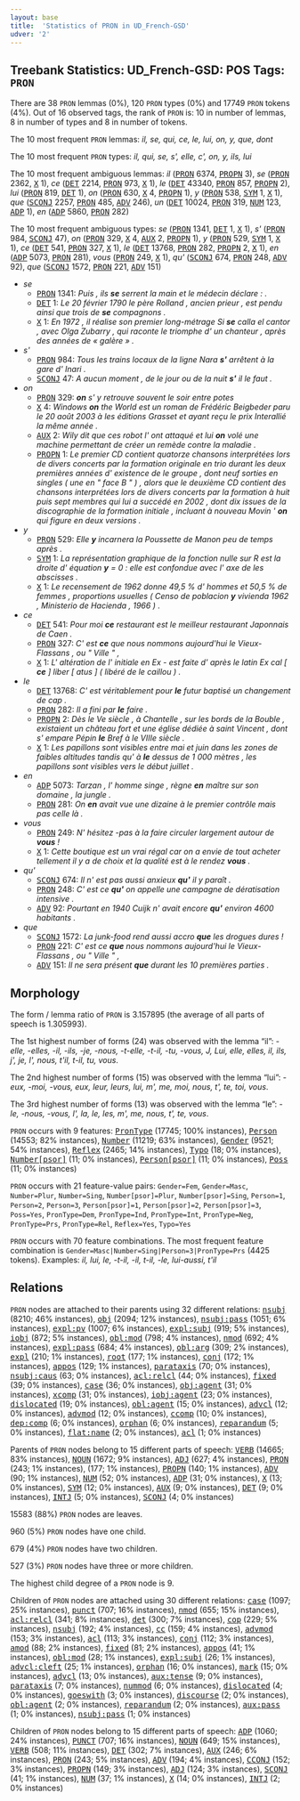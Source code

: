 ```yaml
---
layout: base
title:  'Statistics of PRON in UD_French-GSD'
udver: '2'
---
```


## Treebank Statistics: UD_French-GSD: POS Tags: `PRON`

There are 38 `PRON` lemmas (0%), 120 `PRON` types (0%) and 17749 `PRON` tokens (4%).
Out of 16 observed tags, the rank of `PRON` is: 10 in number of lemmas, 8 in number of types and 8 in number of tokens.

The 10 most frequent `PRON` lemmas: <em>il, se, qui, ce, le, lui, on, y, que, dont</em>

The 10 most frequent `PRON` types:  <em>il, qui, se, s', elle, c', on, y, ils, lui</em>

The 10 most frequent ambiguous lemmas: <em>il</em> (<tt><a href="fr_gsd-pos-PRON.html">PRON</a></tt> 6374, <tt><a href="fr_gsd-pos-PROPN.html">PROPN</a></tt> 3), <em>se</em> (<tt><a href="fr_gsd-pos-PRON.html">PRON</a></tt> 2362, <tt><a href="fr_gsd-pos-X.html">X</a></tt> 1), <em>ce</em> (<tt><a href="fr_gsd-pos-DET.html">DET</a></tt> 2214, <tt><a href="fr_gsd-pos-PRON.html">PRON</a></tt> 973, <tt><a href="fr_gsd-pos-X.html">X</a></tt> 1), <em>le</em> (<tt><a href="fr_gsd-pos-DET.html">DET</a></tt> 43340, <tt><a href="fr_gsd-pos-PRON.html">PRON</a></tt> 857, <tt><a href="fr_gsd-pos-PROPN.html">PROPN</a></tt> 2), <em>lui</em> (<tt><a href="fr_gsd-pos-PRON.html">PRON</a></tt> 819, <tt><a href="fr_gsd-pos-DET.html">DET</a></tt> 1), <em>on</em> (<tt><a href="fr_gsd-pos-PRON.html">PRON</a></tt> 630, <tt><a href="fr_gsd-pos-X.html">X</a></tt> 4, <tt><a href="fr_gsd-pos-PROPN.html">PROPN</a></tt> 1), <em>y</em> (<tt><a href="fr_gsd-pos-PRON.html">PRON</a></tt> 538, <tt><a href="fr_gsd-pos-SYM.html">SYM</a></tt> 1, <tt><a href="fr_gsd-pos-X.html">X</a></tt> 1), <em>que</em> (<tt><a href="fr_gsd-pos-SCONJ.html">SCONJ</a></tt> 2257, <tt><a href="fr_gsd-pos-PRON.html">PRON</a></tt> 485, <tt><a href="fr_gsd-pos-ADV.html">ADV</a></tt> 246), <em>un</em> (<tt><a href="fr_gsd-pos-DET.html">DET</a></tt> 10024, <tt><a href="fr_gsd-pos-PRON.html">PRON</a></tt> 319, <tt><a href="fr_gsd-pos-NUM.html">NUM</a></tt> 123, <tt><a href="fr_gsd-pos-ADP.html">ADP</a></tt> 1), <em>en</em> (<tt><a href="fr_gsd-pos-ADP.html">ADP</a></tt> 5860, <tt><a href="fr_gsd-pos-PRON.html">PRON</a></tt> 282)

The 10 most frequent ambiguous types:  <em>se</em> (<tt><a href="fr_gsd-pos-PRON.html">PRON</a></tt> 1341, <tt><a href="fr_gsd-pos-DET.html">DET</a></tt> 1, <tt><a href="fr_gsd-pos-X.html">X</a></tt> 1), <em>s'</em> (<tt><a href="fr_gsd-pos-PRON.html">PRON</a></tt> 984, <tt><a href="fr_gsd-pos-SCONJ.html">SCONJ</a></tt> 47), <em>on</em> (<tt><a href="fr_gsd-pos-PRON.html">PRON</a></tt> 329, <tt><a href="fr_gsd-pos-X.html">X</a></tt> 4, <tt><a href="fr_gsd-pos-AUX.html">AUX</a></tt> 2, <tt><a href="fr_gsd-pos-PROPN.html">PROPN</a></tt> 1), <em>y</em> (<tt><a href="fr_gsd-pos-PRON.html">PRON</a></tt> 529, <tt><a href="fr_gsd-pos-SYM.html">SYM</a></tt> 1, <tt><a href="fr_gsd-pos-X.html">X</a></tt> 1), <em>ce</em> (<tt><a href="fr_gsd-pos-DET.html">DET</a></tt> 541, <tt><a href="fr_gsd-pos-PRON.html">PRON</a></tt> 327, <tt><a href="fr_gsd-pos-X.html">X</a></tt> 1), <em>le</em> (<tt><a href="fr_gsd-pos-DET.html">DET</a></tt> 13768, <tt><a href="fr_gsd-pos-PRON.html">PRON</a></tt> 282, <tt><a href="fr_gsd-pos-PROPN.html">PROPN</a></tt> 2, <tt><a href="fr_gsd-pos-X.html">X</a></tt> 1), <em>en</em> (<tt><a href="fr_gsd-pos-ADP.html">ADP</a></tt> 5073, <tt><a href="fr_gsd-pos-PRON.html">PRON</a></tt> 281), <em>vous</em> (<tt><a href="fr_gsd-pos-PRON.html">PRON</a></tt> 249, <tt><a href="fr_gsd-pos-X.html">X</a></tt> 1), <em>qu'</em> (<tt><a href="fr_gsd-pos-SCONJ.html">SCONJ</a></tt> 674, <tt><a href="fr_gsd-pos-PRON.html">PRON</a></tt> 248, <tt><a href="fr_gsd-pos-ADV.html">ADV</a></tt> 92), <em>que</em> (<tt><a href="fr_gsd-pos-SCONJ.html">SCONJ</a></tt> 1572, <tt><a href="fr_gsd-pos-PRON.html">PRON</a></tt> 221, <tt><a href="fr_gsd-pos-ADV.html">ADV</a></tt> 151)


* <em>se</em>
  * <tt><a href="fr_gsd-pos-PRON.html">PRON</a></tt> 1341: <em>Puis , ils <b>se</b> serrent la main et le médecin déclare : .</em>
  * <tt><a href="fr_gsd-pos-DET.html">DET</a></tt> 1: <em>Le 20 février 1790 le père Rolland , ancien prieur , est pendu ainsi que trois de <b>se</b> compagnons .</em>
  * <tt><a href="fr_gsd-pos-X.html">X</a></tt> 1: <em>En 1972 , il réalise son premier long-métrage Si <b>se</b> calla el cantor , avec Olga Zubarry , qui raconte le triomphe d' un chanteur , après des années de « galère » .</em>
* <em>s'</em>
  * <tt><a href="fr_gsd-pos-PRON.html">PRON</a></tt> 984: <em>Tous les trains locaux de la ligne Nara <b>s'</b> arrêtent à la gare d' Inari .</em>
  * <tt><a href="fr_gsd-pos-SCONJ.html">SCONJ</a></tt> 47: <em>A aucun moment , de le jour ou de la nuit <b>s'</b> il le faut .</em>
* <em>on</em>
  * <tt><a href="fr_gsd-pos-PRON.html">PRON</a></tt> 329: <em><b>on</b> s' y retrouve souvent le soir entre potes</em>
  * <tt><a href="fr_gsd-pos-X.html">X</a></tt> 4: <em>Windows <b>on</b> the World est un roman de Frédéric Beigbeder paru le 20 août 2003 à les éditions Grasset et ayant reçu le prix Interallié la même année .</em>
  * <tt><a href="fr_gsd-pos-AUX.html">AUX</a></tt> 2: <em>Wily dit que ces robot l' ont attaqué et lui <b>on</b> volé une machine permettant de créer un remède contre la maladie .</em>
  * <tt><a href="fr_gsd-pos-PROPN.html">PROPN</a></tt> 1: <em>Le premier CD contient quatorze chansons interprétées lors de divers concerts par la formation originale en trio durant les deux premières années d' existence de le groupe , dont neuf sorties en singles ( une en " face B " ) , alors que le deuxième CD contient des chansons interprétées lors de divers concerts par la formation à huit puis sept membres qui lui a succédé en 2002 , dont dix issues de la discographie de la formation initiale , incluant à nouveau Movin ' <b>on</b> qui figure en deux versions .</em>
* <em>y</em>
  * <tt><a href="fr_gsd-pos-PRON.html">PRON</a></tt> 529: <em>Elle <b>y</b> incarnera la Poussette de Manon peu de temps après .</em>
  * <tt><a href="fr_gsd-pos-SYM.html">SYM</a></tt> 1: <em>La représentation graphique de la fonction nulle sur R est la droite d' équation <b>y</b> = 0 : elle est confondue avec l' axe de les abscisses .</em>
  * <tt><a href="fr_gsd-pos-X.html">X</a></tt> 1: <em>Le recensement de 1962 donne 49,5 % d' hommes et 50,5 % de femmes , proportions usuelles ( Censo de poblacion <b>y</b> vivienda 1962 , Ministerio de Hacienda , 1966 ) .</em>
* <em>ce</em>
  * <tt><a href="fr_gsd-pos-DET.html">DET</a></tt> 541: <em>Pour moi <b>ce</b> restaurant est le meilleur restaurant Japonnais de Caen .</em>
  * <tt><a href="fr_gsd-pos-PRON.html">PRON</a></tt> 327: <em>C' est <b>ce</b> que nous nommons aujourd'hui le Vieux-Flassans , ou " Ville " ,</em>
  * <tt><a href="fr_gsd-pos-X.html">X</a></tt> 1: <em>L' altération de l' initiale en Ex - est faite d' après le latin Ex cal [ <b>ce</b> ] liber [ atus ] ( libéré de le caillou ) .</em>
* <em>le</em>
  * <tt><a href="fr_gsd-pos-DET.html">DET</a></tt> 13768: <em>C' est véritablement pour <b>le</b> futur baptisé un changement de cap .</em>
  * <tt><a href="fr_gsd-pos-PRON.html">PRON</a></tt> 282: <em>Il a fini par <b>le</b> faire .</em>
  * <tt><a href="fr_gsd-pos-PROPN.html">PROPN</a></tt> 2: <em>Dès le Ve siècle , à Chantelle , sur les bords de la Bouble , existaient un château fort et une église dédiée à saint Vincent , dont s' empare Pépin <b>le</b> Bref à le VIIIe siècle .</em>
  * <tt><a href="fr_gsd-pos-X.html">X</a></tt> 1: <em>Les papillons sont visibles entre mai et juin dans les zones de faibles altitudes tandis qu' à <b>le</b> dessus de 1 000 mètres , les papillons sont visibles vers le début juillet .</em>
* <em>en</em>
  * <tt><a href="fr_gsd-pos-ADP.html">ADP</a></tt> 5073: <em>Tarzan , l' homme singe , règne <b>en</b> maître sur son domaine , la jungle .</em>
  * <tt><a href="fr_gsd-pos-PRON.html">PRON</a></tt> 281: <em>On <b>en</b> avait vue une dizaine à le premier contrôle mais pas celle là .</em>
* <em>vous</em>
  * <tt><a href="fr_gsd-pos-PRON.html">PRON</a></tt> 249: <em>N' hésitez -pas à la faire circuler largement autour de <b>vous</b> !</em>
  * <tt><a href="fr_gsd-pos-X.html">X</a></tt> 1: <em>Cette boutique est un vrai régal car on a envie de tout acheter tellement il y a de choix et la qualité est à le rendez <b>vous</b> .</em>
* <em>qu'</em>
  * <tt><a href="fr_gsd-pos-SCONJ.html">SCONJ</a></tt> 674: <em>Il n' est pas aussi anxieux <b>qu'</b> il y paraît .</em>
  * <tt><a href="fr_gsd-pos-PRON.html">PRON</a></tt> 248: <em>C' est ce <b>qu'</b> on appelle une campagne de dératisation intensive .</em>
  * <tt><a href="fr_gsd-pos-ADV.html">ADV</a></tt> 92: <em>Pourtant en 1940 Cuijk n' avait encore <b>qu'</b> environ 4600 habitants .</em>
* <em>que</em>
  * <tt><a href="fr_gsd-pos-SCONJ.html">SCONJ</a></tt> 1572: <em>La junk-food rend aussi accro <b>que</b> les drogues dures !</em>
  * <tt><a href="fr_gsd-pos-PRON.html">PRON</a></tt> 221: <em>C' est ce <b>que</b> nous nommons aujourd'hui le Vieux-Flassans , ou " Ville " ,</em>
  * <tt><a href="fr_gsd-pos-ADV.html">ADV</a></tt> 151: <em>Il ne sera présent <b>que</b> durant les 10 premières parties .</em>

## Morphology

The form / lemma ratio of `PRON` is 3.157895 (the average of all parts of speech is 1.305993).

The 1st highest number of forms (24) was observed with the lemma “il”: <em>-elle, -elles, -il, -ils, -je, -nous, -t-elle, -t-il, -tu, -vous, J, Lui, elle, elles, il, ils, j', je, l', nous, t'il, t-il, tu, vous</em>.

The 2nd highest number of forms (15) was observed with the lemma “lui”: <em>-eux, -moi, -vous, eux, leur, leurs, lui, m', me, moi, nous, t', te, toi, vous</em>.

The 3rd highest number of forms (13) was observed with the lemma “le”: <em>-le, -nous, -vous, l', la, le, les, m', me, nous, t', te, vous</em>.

`PRON` occurs with 9 features: <tt><a href="fr_gsd-feat-PronType.html">PronType</a></tt> (17745; 100% instances), <tt><a href="fr_gsd-feat-Person.html">Person</a></tt> (14553; 82% instances), <tt><a href="fr_gsd-feat-Number.html">Number</a></tt> (11219; 63% instances), <tt><a href="fr_gsd-feat-Gender.html">Gender</a></tt> (9521; 54% instances), <tt><a href="fr_gsd-feat-Reflex.html">Reflex</a></tt> (2465; 14% instances), <tt><a href="fr_gsd-feat-Typo.html">Typo</a></tt> (18; 0% instances), <tt><a href="fr_gsd-feat-Number-psor.html">Number[psor]</a></tt> (11; 0% instances), <tt><a href="fr_gsd-feat-Person-psor.html">Person[psor]</a></tt> (11; 0% instances), <tt><a href="fr_gsd-feat-Poss.html">Poss</a></tt> (11; 0% instances)

`PRON` occurs with 21 feature-value pairs: `Gender=Fem`, `Gender=Masc`, `Number=Plur`, `Number=Sing`, `Number[psor]=Plur`, `Number[psor]=Sing`, `Person=1`, `Person=2`, `Person=3`, `Person[psor]=1`, `Person[psor]=2`, `Person[psor]=3`, `Poss=Yes`, `PronType=Dem`, `PronType=Ind`, `PronType=Int`, `PronType=Neg`, `PronType=Prs`, `PronType=Rel`, `Reflex=Yes`, `Typo=Yes`

`PRON` occurs with 70 feature combinations.
The most frequent feature combination is `Gender=Masc|Number=Sing|Person=3|PronType=Prs` (4425 tokens).
Examples: <em>il, lui, le, -t-il, -il, t-il, -le, lui-aussi, t'il</em>


## Relations

`PRON` nodes are attached to their parents using 32 different relations: <tt><a href="fr_gsd-dep-nsubj.html">nsubj</a></tt> (8210; 46% instances), <tt><a href="fr_gsd-dep-obj.html">obj</a></tt> (2094; 12% instances), <tt><a href="fr_gsd-dep-nsubj-pass.html">nsubj:pass</a></tt> (1051; 6% instances), <tt><a href="fr_gsd-dep-expl-pv.html">expl:pv</a></tt> (1007; 6% instances), <tt><a href="fr_gsd-dep-expl-subj.html">expl:subj</a></tt> (919; 5% instances), <tt><a href="fr_gsd-dep-iobj.html">iobj</a></tt> (872; 5% instances), <tt><a href="fr_gsd-dep-obl-mod.html">obl:mod</a></tt> (798; 4% instances), <tt><a href="fr_gsd-dep-nmod.html">nmod</a></tt> (692; 4% instances), <tt><a href="fr_gsd-dep-expl-pass.html">expl:pass</a></tt> (684; 4% instances), <tt><a href="fr_gsd-dep-obl-arg.html">obl:arg</a></tt> (309; 2% instances), <tt><a href="fr_gsd-dep-expl.html">expl</a></tt> (210; 1% instances), <tt><a href="fr_gsd-dep-root.html">root</a></tt> (177; 1% instances), <tt><a href="fr_gsd-dep-conj.html">conj</a></tt> (172; 1% instances), <tt><a href="fr_gsd-dep-appos.html">appos</a></tt> (129; 1% instances), <tt><a href="fr_gsd-dep-parataxis.html">parataxis</a></tt> (70; 0% instances), <tt><a href="fr_gsd-dep-nsubj-caus.html">nsubj:caus</a></tt> (63; 0% instances), <tt><a href="fr_gsd-dep-acl-relcl.html">acl:relcl</a></tt> (44; 0% instances), <tt><a href="fr_gsd-dep-fixed.html">fixed</a></tt> (39; 0% instances), <tt><a href="fr_gsd-dep-case.html">case</a></tt> (36; 0% instances), <tt><a href="fr_gsd-dep-obj-agent.html">obj:agent</a></tt> (31; 0% instances), <tt><a href="fr_gsd-dep-xcomp.html">xcomp</a></tt> (31; 0% instances), <tt><a href="fr_gsd-dep-iobj-agent.html">iobj:agent</a></tt> (23; 0% instances), <tt><a href="fr_gsd-dep-dislocated.html">dislocated</a></tt> (19; 0% instances), <tt><a href="fr_gsd-dep-obl-agent.html">obl:agent</a></tt> (15; 0% instances), <tt><a href="fr_gsd-dep-advcl.html">advcl</a></tt> (12; 0% instances), <tt><a href="fr_gsd-dep-advmod.html">advmod</a></tt> (12; 0% instances), <tt><a href="fr_gsd-dep-ccomp.html">ccomp</a></tt> (10; 0% instances), <tt><a href="fr_gsd-dep-dep-comp.html">dep:comp</a></tt> (6; 0% instances), <tt><a href="fr_gsd-dep-orphan.html">orphan</a></tt> (6; 0% instances), <tt><a href="fr_gsd-dep-reparandum.html">reparandum</a></tt> (5; 0% instances), <tt><a href="fr_gsd-dep-flat-name.html">flat:name</a></tt> (2; 0% instances), <tt><a href="fr_gsd-dep-acl.html">acl</a></tt> (1; 0% instances)

Parents of `PRON` nodes belong to 15 different parts of speech: <tt><a href="fr_gsd-pos-VERB.html">VERB</a></tt> (14665; 83% instances), <tt><a href="fr_gsd-pos-NOUN.html">NOUN</a></tt> (1672; 9% instances), <tt><a href="fr_gsd-pos-ADJ.html">ADJ</a></tt> (627; 4% instances), <tt><a href="fr_gsd-pos-PRON.html">PRON</a></tt> (243; 1% instances),  (177; 1% instances), <tt><a href="fr_gsd-pos-PROPN.html">PROPN</a></tt> (140; 1% instances), <tt><a href="fr_gsd-pos-ADV.html">ADV</a></tt> (90; 1% instances), <tt><a href="fr_gsd-pos-NUM.html">NUM</a></tt> (52; 0% instances), <tt><a href="fr_gsd-pos-ADP.html">ADP</a></tt> (31; 0% instances), <tt><a href="fr_gsd-pos-X.html">X</a></tt> (13; 0% instances), <tt><a href="fr_gsd-pos-SYM.html">SYM</a></tt> (12; 0% instances), <tt><a href="fr_gsd-pos-AUX.html">AUX</a></tt> (9; 0% instances), <tt><a href="fr_gsd-pos-DET.html">DET</a></tt> (9; 0% instances), <tt><a href="fr_gsd-pos-INTJ.html">INTJ</a></tt> (5; 0% instances), <tt><a href="fr_gsd-pos-SCONJ.html">SCONJ</a></tt> (4; 0% instances)

15583 (88%) `PRON` nodes are leaves.

960 (5%) `PRON` nodes have one child.

679 (4%) `PRON` nodes have two children.

527 (3%) `PRON` nodes have three or more children.

The highest child degree of a `PRON` node is 9.

Children of `PRON` nodes are attached using 30 different relations: <tt><a href="fr_gsd-dep-case.html">case</a></tt> (1097; 25% instances), <tt><a href="fr_gsd-dep-punct.html">punct</a></tt> (707; 16% instances), <tt><a href="fr_gsd-dep-nmod.html">nmod</a></tt> (655; 15% instances), <tt><a href="fr_gsd-dep-acl-relcl.html">acl:relcl</a></tt> (341; 8% instances), <tt><a href="fr_gsd-dep-det.html">det</a></tt> (300; 7% instances), <tt><a href="fr_gsd-dep-cop.html">cop</a></tt> (229; 5% instances), <tt><a href="fr_gsd-dep-nsubj.html">nsubj</a></tt> (192; 4% instances), <tt><a href="fr_gsd-dep-cc.html">cc</a></tt> (159; 4% instances), <tt><a href="fr_gsd-dep-advmod.html">advmod</a></tt> (153; 3% instances), <tt><a href="fr_gsd-dep-acl.html">acl</a></tt> (113; 3% instances), <tt><a href="fr_gsd-dep-conj.html">conj</a></tt> (112; 3% instances), <tt><a href="fr_gsd-dep-amod.html">amod</a></tt> (88; 2% instances), <tt><a href="fr_gsd-dep-fixed.html">fixed</a></tt> (81; 2% instances), <tt><a href="fr_gsd-dep-appos.html">appos</a></tt> (41; 1% instances), <tt><a href="fr_gsd-dep-obl-mod.html">obl:mod</a></tt> (28; 1% instances), <tt><a href="fr_gsd-dep-expl-subj.html">expl:subj</a></tt> (26; 1% instances), <tt><a href="fr_gsd-dep-advcl-cleft.html">advcl:cleft</a></tt> (25; 1% instances), <tt><a href="fr_gsd-dep-orphan.html">orphan</a></tt> (16; 0% instances), <tt><a href="fr_gsd-dep-mark.html">mark</a></tt> (15; 0% instances), <tt><a href="fr_gsd-dep-advcl.html">advcl</a></tt> (13; 0% instances), <tt><a href="fr_gsd-dep-aux-tense.html">aux:tense</a></tt> (9; 0% instances), <tt><a href="fr_gsd-dep-parataxis.html">parataxis</a></tt> (7; 0% instances), <tt><a href="fr_gsd-dep-nummod.html">nummod</a></tt> (6; 0% instances), <tt><a href="fr_gsd-dep-dislocated.html">dislocated</a></tt> (4; 0% instances), <tt><a href="fr_gsd-dep-goeswith.html">goeswith</a></tt> (3; 0% instances), <tt><a href="fr_gsd-dep-discourse.html">discourse</a></tt> (2; 0% instances), <tt><a href="fr_gsd-dep-obl-agent.html">obl:agent</a></tt> (2; 0% instances), <tt><a href="fr_gsd-dep-reparandum.html">reparandum</a></tt> (2; 0% instances), <tt><a href="fr_gsd-dep-aux-pass.html">aux:pass</a></tt> (1; 0% instances), <tt><a href="fr_gsd-dep-nsubj-pass.html">nsubj:pass</a></tt> (1; 0% instances)

Children of `PRON` nodes belong to 15 different parts of speech: <tt><a href="fr_gsd-pos-ADP.html">ADP</a></tt> (1060; 24% instances), <tt><a href="fr_gsd-pos-PUNCT.html">PUNCT</a></tt> (707; 16% instances), <tt><a href="fr_gsd-pos-NOUN.html">NOUN</a></tt> (649; 15% instances), <tt><a href="fr_gsd-pos-VERB.html">VERB</a></tt> (508; 11% instances), <tt><a href="fr_gsd-pos-DET.html">DET</a></tt> (302; 7% instances), <tt><a href="fr_gsd-pos-AUX.html">AUX</a></tt> (246; 6% instances), <tt><a href="fr_gsd-pos-PRON.html">PRON</a></tt> (243; 5% instances), <tt><a href="fr_gsd-pos-ADV.html">ADV</a></tt> (194; 4% instances), <tt><a href="fr_gsd-pos-CCONJ.html">CCONJ</a></tt> (152; 3% instances), <tt><a href="fr_gsd-pos-PROPN.html">PROPN</a></tt> (149; 3% instances), <tt><a href="fr_gsd-pos-ADJ.html">ADJ</a></tt> (124; 3% instances), <tt><a href="fr_gsd-pos-SCONJ.html">SCONJ</a></tt> (41; 1% instances), <tt><a href="fr_gsd-pos-NUM.html">NUM</a></tt> (37; 1% instances), <tt><a href="fr_gsd-pos-X.html">X</a></tt> (14; 0% instances), <tt><a href="fr_gsd-pos-INTJ.html">INTJ</a></tt> (2; 0% instances)

